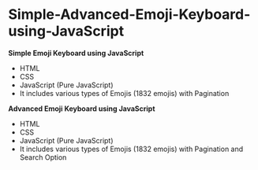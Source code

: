 # Simple-Advanced-Emoji-Keyboard-using-JavaScript

**Simple Emoji Keyboard using JavaScript**
- HTML
- CSS
- JavaScript (Pure JavaScript)
- It includes various types of Emojis (1832 emojis) with Pagination

**Advanced Emoji Keyboard using JavaScript**
- HTML
- CSS
- JavaScript (Pure JavaScript)
- It includes various types of Emojis (1832 emojis) with Pagination and Search Option
